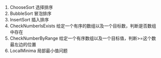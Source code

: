1. ChooseSort 
   选择排序
2. BubbleSort 
   冒泡排序
3. InsertSort 
   插入排序
4. CheckNumberIsExists 
   给定一个有序的数组以及一个目标数，判断是否数组中存在
5. CheckNumberByRange 
   给定一个有序数组以及一个目标值，判断>=这个数最左边的位置
6. LocalMinima 
   局部最小值问题
